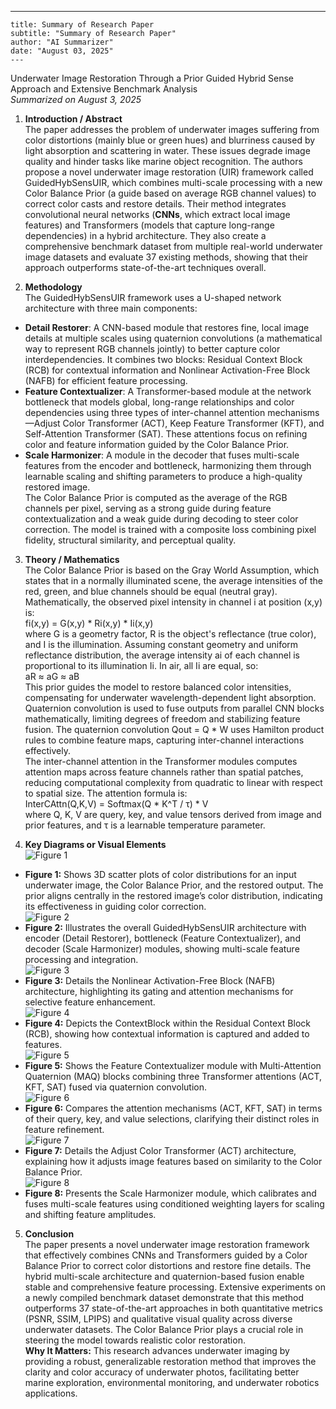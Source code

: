 ---
    title: Summary of Research Paper
    subtitle: "Summary of Research Paper"
    author: "AI Summarizer"
    date: "August 03, 2025"
    ---
    
Underwater Image Restoration Through a Prior Guided Hybrid Sense Approach and Extensive Benchmark Analysis  
*Summarized on August 3, 2025*

1. **Introduction / Abstract**  
The paper addresses the problem of underwater images suffering from color distortions (mainly blue or green hues) and blurriness caused by light absorption and scattering in water. These issues degrade image quality and hinder tasks like marine object recognition. The authors propose a novel underwater image restoration (UIR) framework called GuidedHybSensUIR, which combines multi-scale processing with a new Color Balance Prior (a guide based on average RGB channel values) to correct color casts and restore details. Their method integrates convolutional neural networks (**CNNs**, which extract local image features) and Transformers (models that capture long-range dependencies) in a hybrid architecture. They also create a comprehensive benchmark dataset from multiple real-world underwater image datasets and evaluate 37 existing methods, showing that their approach outperforms state-of-the-art techniques overall.

2. **Methodology**  
The GuidedHybSensUIR framework uses a U-shaped network architecture with three main components:  
- **Detail Restorer**: A CNN-based module that restores fine, local image details at multiple scales using quaternion convolutions (a mathematical way to represent RGB channels jointly) to better capture color interdependencies. It combines two blocks: Residual Context Block (RCB) for contextual information and Nonlinear Activation-Free Block (NAFB) for efficient feature processing.  
- **Feature Contextualizer**: A Transformer-based module at the network bottleneck that models global, long-range relationships and color dependencies using three types of inter-channel attention mechanisms—Adjust Color Transformer (ACT), Keep Feature Transformer (KFT), and Self-Attention Transformer (SAT). These attentions focus on refining color and feature information guided by the Color Balance Prior.  
- **Scale Harmonizer**: A module in the decoder that fuses multi-scale features from the encoder and bottleneck, harmonizing them through learnable scaling and shifting parameters to produce a high-quality restored image.  
The Color Balance Prior is computed as the average of the RGB channels per pixel, serving as a strong guide during feature contextualization and a weak guide during decoding to steer color correction. The model is trained with a composite loss combining pixel fidelity, structural similarity, and perceptual quality.

3. **Theory / Mathematics**  
The Color Balance Prior is based on the Gray World Assumption, which states that in a normally illuminated scene, the average intensities of the red, green, and blue channels should be equal (neutral gray). Mathematically, the observed pixel intensity in channel i at position (x,y) is:  
fi(x,y) = G(x,y) * Ri(x,y) * Ii(x,y)  
where G is a geometry factor, R is the object's reflectance (true color), and I is the illumination. Assuming constant geometry and uniform reflectance distribution, the average intensity ai of each channel is proportional to its illumination Ii. In air, all Ii are equal, so:  
aR ≈ aG ≈ aB  
This prior guides the model to restore balanced color intensities, compensating for underwater wavelength-dependent light absorption.  
Quaternion convolution is used to fuse outputs from parallel CNN blocks mathematically, limiting degrees of freedom and stabilizing feature fusion. The quaternion convolution Qout = Q * W uses Hamilton product rules to combine feature maps, capturing inter-channel interactions effectively.  
The inter-channel attention in the Transformer modules computes attention maps across feature channels rather than spatial patches, reducing computational complexity from quadratic to linear with respect to spatial size. The attention formula is:  
InterCAttn(Q,K,V) = Softmax(Q * K^T / τ) * V  
where Q, K, V are query, key, and value tensors derived from image and prior features, and τ is a learnable temperature parameter.

4. **Key Diagrams or Visual Elements**  
![Figure 1](output_images/figure_1.png)
- **Figure 1:** Shows 3D scatter plots of color distributions for an input underwater image, the Color Balance Prior, and the restored output. The prior aligns centrally in the restored image’s color distribution, indicating its effectiveness in guiding color correction.  
![Figure 2](output_images/figure_2.png)
- **Figure 2:** Illustrates the overall GuidedHybSensUIR architecture with encoder (Detail Restorer), bottleneck (Feature Contextualizer), and decoder (Scale Harmonizer) modules, showing multi-scale feature processing and integration.  
![Figure 3](output_images/figure_3.png)
- **Figure 3:** Details the Nonlinear Activation-Free Block (NAFB) architecture, highlighting its gating and attention mechanisms for selective feature enhancement.  
![Figure 4](output_images/figure_4.png)
- **Figure 4:** Depicts the ContextBlock within the Residual Context Block (RCB), showing how contextual information is captured and added to features.  
![Figure 5](output_images/figure_5.png)
- **Figure 5:** Shows the Feature Contextualizer module with Multi-Attention Quaternion (MAQ) blocks combining three Transformer attentions (ACT, KFT, SAT) fused via quaternion convolution.  
![Figure 6](output_images/figure_6.png)
- **Figure 6:** Compares the attention mechanisms (ACT, KFT, SAT) in terms of their query, key, and value selections, clarifying their distinct roles in feature refinement.  
![Figure 7](output_images/figure_7.png)
- **Figure 7:** Details the Adjust Color Transformer (ACT) architecture, explaining how it adjusts image features based on similarity to the Color Balance Prior.  
![Figure 8](output_images/figure_8.png)
- **Figure 8:** Presents the Scale Harmonizer module, which calibrates and fuses multi-scale features using conditioned weighting layers for scaling and shifting feature amplitudes.

5. **Conclusion**  
The paper presents a novel underwater image restoration framework that effectively combines CNNs and Transformers guided by a Color Balance Prior to correct color distortions and restore fine details. The hybrid multi-scale architecture and quaternion-based fusion enable stable and comprehensive feature processing. Extensive experiments on a newly compiled benchmark dataset demonstrate that this method outperforms 37 state-of-the-art approaches in both quantitative metrics (PSNR, SSIM, LPIPS) and qualitative visual quality across diverse underwater datasets. The Color Balance Prior plays a crucial role in steering the model towards realistic color restoration.  
**Why It Matters:** This research advances underwater imaging by providing a robust, generalizable restoration method that improves the clarity and color accuracy of underwater photos, facilitating better marine exploration, environmental monitoring, and underwater robotics applications.